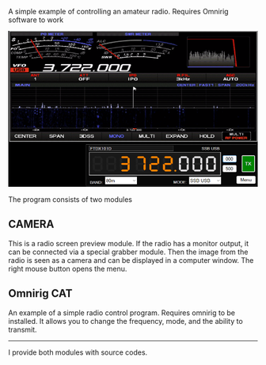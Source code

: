 A simple example of controlling an amateur radio.
Requires Omnirig software to work

<img src="Pictures/snapshot1.png" />

The program consists of two modules
<h2> CAMERA </h2>

This is a radio screen preview module.
If the radio has a monitor output, it can be connected via a special grabber module. Then the image from the radio is seen as a camera and can be displayed in a computer window.
The right mouse button opens the menu.

<h2> Omnirig CAT </h2>

An example of a simple radio control program. Requires omnirig to be installed. It allows you to change the frequency, mode, and the ability to transmit.

<hr/>

I provide both modules with source codes.
